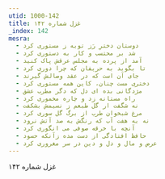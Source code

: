 ```yaml
---
utid: 1000-142
title: غزل شماره ۱۴۲
_index: 142
mesra:
  - دوستان دخترِ رَز توبه ز مستوری کرد
  - شد بر محتسب و کار به دستوری کرد
  - آمد از پرده به مجلس عرقش پاک کنید
  - تا بگوید به حریفان که چرا دوری کرد
  - جای آن است که در عقد وصالش گیرند
  - دختری مست چنان، کاین همه مستوری کرد
  - مژدگانی بده ای دل که دگر مطرب عشق
  - راه مستانه زد و چاره مخموری کرد
  - نه شگفت ار گل طبعم ز نسیمش بشکفت
  - مرغ شبخوان طرب از برگ گل سوری کرد
  - نه به هفت آب که رنگش به صد آتش نرود
  - آنچه با خرقه صوفی می انگوری کرد
  - حافظ افتادگی از دست مده زآنکه حسود
  - عرض و مال و دل و دین در سر مغروری کرد
---
```

غزل شماره ۱۴۲
